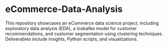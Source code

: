 # eCommerce-Data-Analysis
This repository showcases an eCommerce data science project, including exploratory data analysis (EDA), a lookalike model for customer recommendations, and customer segmentation using clustering techniques. Deliverables include insights, Python scripts, and visualizations.

